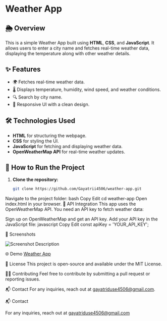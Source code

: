 # Weather App

## 🌦 Overview
This is a simple Weather App built using **HTML**, **CSS**, and **JavaScript**. It allows users to enter a city name and fetches real-time weather data, displaying the temperature along with other weather details.

## ✨ Features
- 🌍 Fetches real-time weather data.
- 🌡 Displays temperature, humidity, wind speed, and weather conditions.
- 🔍 Search by city name.
- 🎨 Responsive UI with a clean design.

## 🛠 Technologies Used
- **HTML** for structuring the webpage.
- **CSS** for styling the UI.
- **JavaScript** for fetching and displaying weather data.
- **OpenWeatherMap API** for real-time weather updates.

## 🚀 How to Run the Project
1. **Clone the repository:**
   ```bash
   git clone https://github.com/Gayatrii4506/weather-app.git
Navigate to the project folder:
bash
Copy
Edit
cd weather-app
Open index.html in your browser.
🔗 API Integration
This app uses the OpenWeatherMap API. You need an API key to fetch weather data:

Sign up on OpenWeatherMap and get an API key.
Add your API key in the JavaScript file:
javascript
Copy
Edit
const apiKey = 'YOUR_API_KEY';

📸 Screenshots

![Screenshot Description](images/ss.png)

🌐 Demo
[Weather App](https://gayatrii4506.github.io/Weather-App/)

📜 License
This project is open-source and available under the MIT License.

👨‍💻 Contributing
Feel free to contribute by submitting a pull request or reporting issues.

📬 Contact
For any inquiries, reach out at gayatriduse4506@gmail.com.

📬 Contact

For any inquiries, reach out at gayatriduse4506@gmail.com


